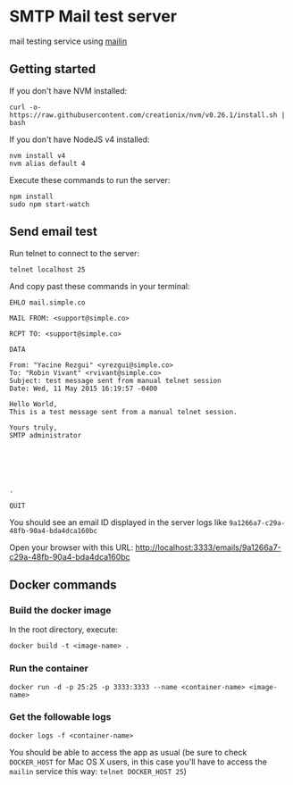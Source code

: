 # SMTP Mail test server
mail testing service using [mailin](http://mailin.io)


## Getting started
If you don't have NVM installed:

```
curl -o- https://raw.githubusercontent.com/creationix/nvm/v0.26.1/install.sh | bash
```

If you don't have NodeJS v4 installed:

```
nvm install v4
nvm alias default 4
```

Execute these commands to run the server:

```
npm install
sudo npm start-watch
```

## Send email test

Run telnet to connect to the server:

```
telnet localhost 25
```

And copy past these commands in your terminal:

```
EHLO mail.simple.co

MAIL FROM: <support@simple.co>

RCPT TO: <support@simple.co>

DATA

From: "Yacine Rezgui" <yrezgui@simple.co>
To: "Robin Vivant" <rvivant@simple.co>
Subject: test message sent from manual telnet session
Date: Wed, 11 May 2015 16:19:57 -0400

Hello World,
This is a test message sent from a manual telnet session.

Yours truly,
SMTP administrator






.

QUIT

```

You should see an email ID displayed in the server logs like `9a1266a7-c29a-48fb-90a4-bda4dca160bc`

Open your browser with this URL: [http://localhost:3333/emails/9a1266a7-c29a-48fb-90a4-bda4dca160bc](http://localhost:3333/emails/9a1266a7-c29a-48fb-90a4-bda4dca160bc)

## Docker commands

### Build the docker image

In the root directory, execute: 

```
docker build -t <image-name> .
```

### Run the container

```
docker run -d -p 25:25 -p 3333:3333 --name <container-name> <image-name>
```

### Get the followable logs

```
docker logs -f <container-name>
```

You should be able to access the app as usual (be sure to check `DOCKER_HOST` for Mac OS X users, in this case you'll have to access the `mailin` service this way: `telnet DOCKER_HOST 25`)
